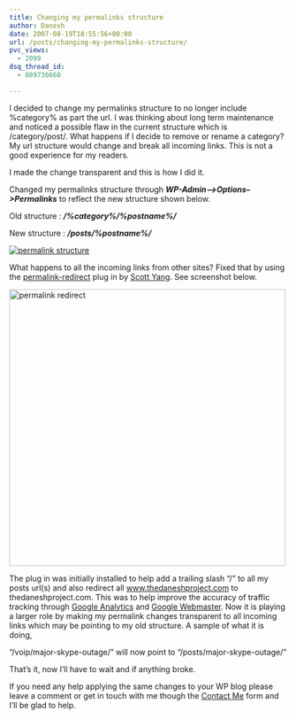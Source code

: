 ```yaml
---
title: Changing my permalinks structure
author: Danesh
date: 2007-08-19T18:55:56+00:00
url: /posts/changing-my-permalinks-structure/
pvc_views:
  - 2099
dsq_thread_id:
  - 889736660

---
```

I decided to change my permalinks structure to no longer include %category% as part the url. I was thinking about long term maintenance and noticed a possible flaw in the current structure which is /category/post/. What happens if I decide to remove or rename a category? My url structure would change and break all incoming links. This is not a good experience for my readers.

I made the change transparent and this is how I did it.

Changed my permalinks structure through _**WP-Admin&#8211;>Options&#8211;>Permalinks**_ to reflect the new structure shown below.

Old structure : _**/%category%/%postname%/**_

New structure : _**/posts/%postname%/**_

[![permalink structure][1]][2]

What happens to all the incoming links from other sites? Fixed that by using the [permalink-redirect][3] plug in by [Scott Yang][4]. See screenshot below.

[<img src="/wp-content/uploads/2007/08/permalink-redirect.jpg" title="permalink redirect" alt="permalink redirect" width="500" />][5]

The plug in was initially installed to help add a trailing slash &#8220;/&#8221; to all my posts url(s) and also redirect all www.thedaneshproject.com to thedaneshproject.com. This was to help improve the accuracy of traffic tracking through [Google Analytics][6] and [Google Webmaster][7]. Now it is playing a larger role by making my permalink changes transparent to all incoming links which may be pointing to my old structure. A sample of what it is doing,

&#8220;/voip/major-skype-outage/&#8221; will now point to &#8220;/posts/major-skype-outage/&#8221;

That&#8217;s it, now I&#8217;ll have to wait and if anything broke.

If you need any help applying the same changes to your WP blog please leave a comment or get in touch with me though the [Contact Me][8] form and I&#8217;ll be glad to help.

 [1]: /wp-content/uploads/2007/08/permalink-structure.jpg
 [2]: /wp-content/uploads/2007/08/permalink-structure.jpg "permalink structure"
 [3]: http://fucoder.com/code/permalink-redirect/
 [4]: http://scott.yang.id.au/
 [5]: /wp-content/uploads/2007/08/permalink-redirect.jpg "permalink redirect"
 [6]: http://www.google.com/url?sa=t&ct=res&cd=1&url=http%3A%2F%2Fwww.google.com%2Fanalytics%2F&ei=X4zIRrXoM5COgAPl7bDPBg&usg=AFQjCNFz3Lrd3h9xlat60IUur_H8rmADdw&sig2=ZXTu2Sb2qxBUXQztQD0f5Q
 [7]: http://www.google.com/url?sa=t&ct=res&cd=1&url=http%3A%2F%2Fwww.google.com%2Fwebmasters%2F&ei=c4zIRsKtBpXWgQOo8vXoBg&usg=AFQjCNHRdsvJbOWLCqMoLtM0kUyTiNOzdw&sig2=W4zAuqv-I55JYnfEIWrsUA
 [8]: /contact-me/